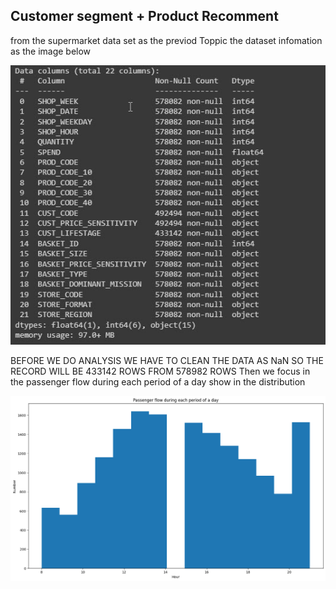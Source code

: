 ## Customer segment + Product Recomment
from the supermarket data set as the previod Toppic
the dataset infomation as the image below

![image](https://github.com/SrWannapa/MADT8101-Customer-analytic/blob/main/05.customer%20segment%20%2B%20product%20recomment/Data_info.jpg)

BEFORE WE DO ANALYSIS WE HAVE TO CLEAN THE DATA AS NaN SO THE RECORD WILL BE 433142 ROWS FROM 578982 ROWS
Then we focus in the passenger flow during each period of a day show in the distribution

![image](https://github.com/SrWannapa/MADT8101-Customer-analytic/blob/main/05.customer%20segment%20%2B%20product%20recomment/the%20passenger%20flow.png)

